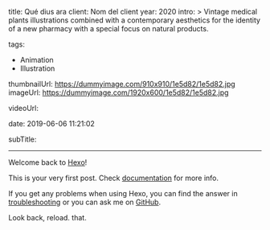 title: Qué dius ara
client: Nom del client
year: 2020
intro: > 
	Vintage medical plants illustrations combined with a contemporary aesthetics for the identity of a new pharmacy with a special focus on natural products.

tags:
  - Animation
  - Illustration

thumbnailUrl: https://dummyimage.com/910x910/1e5d82/1e5d82.jpg
imageUrl: https://dummyimage.com/1920x600/1e5d82/1e5d82.jpg

videoUrl: 

date: 2019-06-06 11:21:02

subTitle: 

---
Welcome back to [Hexo](https://hexo.io/)! 

This is your very first post. Check [documentation](https://hexo.io/docs/) for more info. 

If you get any problems when using Hexo, you can find the answer in [troubleshooting](https://hexo.io/docs/troubleshooting.html) or you can ask me on [GitHub](https://github.com/hexojs/hexo/issues).

Look back, reload. that.

